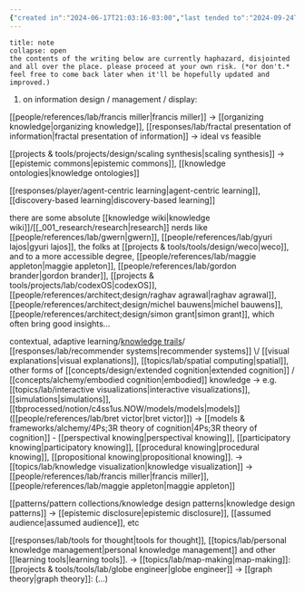 ```yaml
---
{"created in":"2024-06-17T21:03:16-03:00","last tended to":"2024-09-24T16:20:55-03:00","tags":["knowledgemanagement","🌱"],"notestage":["🌱"],"created":"2024-06-17T21:03:16.749-03:00","updated":"2025-06-10T18:17:39.120-03:00","dg-publish":true,"permalink":"/000-digital-garden/about-my-approach-to-knowledge-development/","dgPassFrontmatter":true}
---
```


```ad-warning
title: note
collapse: open
the contents of the writing below are currently haphazard, disjointed and all over the place. please proceed at your own risk. (*or don't.* feel free to come back later when it'll be hopefully updated and improved.)
```

1) on information design / management / display:

[[people/references/lab/francis miller\|francis miller]] -> [[organizing knowledge\|organizing knowledge]], [[responses/lab/fractal presentation of information\|fractal presentation of information]] -> ideal vs feasible

[[projects & tools/projects/design/scaling synthesis\|scaling synthesis]] -> [[epistemic commons\|epistemic commons]], [[knowledge ontologies\|knowledge ontologies]]

[[responses/player/agent-centric learning\|agent-centric learning]], [[discovery-based learning\|discovery-based learning]]

there are some absolute [[knowledge wiki\|knowledge wiki]]/[[_001_research/research\|research]] nerds like [[people/references/lab/gwern\|gwern]], [[people/references/lab/gyuri lajos\|gyuri lajos]], the folks at [[projects & tools/tools/design/weco\|weco]], and to a more accessible degree, [[people/references/lab/maggie appleton\|maggie appleton]], [[people/references/lab/gordon brander\|gordon brander]], [[projects & tools/projects/lab/codexOS\|codexOS]], [[people/references/architect;design/raghav agrawal\|raghav agrawal]], [[people/references/architect;design/michel bauwens\|michel bauwens]], [[people/references/architect;design/simon grant\|simon grant]], which often bring good insights...

contextual, adaptive learning/[knowledge trails](https://maggieappleton.com/historical-trails)/ [[responses/lab/recommender systems\|recommender systems]] \\/
[[visual explanations\|visual explanations]], [[topics/lab/spatial computing\|spatial]], other forms of [[concepts/design/extended cognition\|extended cognition]] / [[concepts/alchemy/embodied cognition\|embodied]] knowledge
-> e.g. [[topics/lab/interactive visualizations\|interactive visualizations]], [[simulations\|simulations]], [[tbprocessed/notion/c4ss1us.NOW/models/models\|models]] ([[people/references/lab/bret victor\|bret victor]])
-> [[models & frameworks/alchemy/4Ps;3R theory of cognition\|4Ps;3R theory of cognition]] - [[perspectival knowing\|perspectival knowing]], [[participatory knowing\|participatory knowing]], [[procedural knowing\|procedural knowing]], [[propositional knowing\|propositional knowing]].
-> [[topics/lab/knowledge visualization\|knowledge visualization]] -> [[people/references/lab/francis miller\|francis miller]], [[people/references/lab/maggie appleton\|maggie appleton]]

[[patterns/pattern collections/knowledge design patterns\|knowledge design patterns]] -> [[epistemic disclosure\|epistemic disclosure]], [[assumed audience\|assumed audience]], etc

[[responses/lab/tools for thought\|tools for thought]], [[topics/lab/personal knowledge management\|personal knowledge management]] and other [[learning tools\|learning tools]].
-> [[topics/lab/map-making\|map-making]]: [[projects & tools/tools/lab/globe engineer\|globe engineer]]
-> [[graph theory\|graph theory]]: (...)
